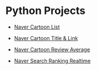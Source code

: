 # Python Projects

* [Naver Cartoon List](https://github.com/Hyuk/Python/blob/master/python-projects/python-projects/naver-cartoon-list.md)

* [Naver Cartoon Title & Link](https://github.com/Hyuk/Python/blob/master/python-projects/python-projects/naver-cartoon-title-link.md)

* [Naver Cartoon Review Average](https://github.com/Hyuk/Python/blob/master/python-projects/python-projects/naver-cartoon-review-average.md)

* [Naver Search Ranking Realtime](https://github.com/Hyuk/Python/blob/master/python-projects/python-projects/naver-search-ranking-realtime.md)